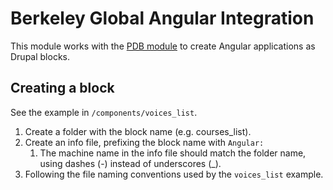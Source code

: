 # Berkeley Global Angular Integration

This module works with the [PDB module](https://www.drupal.org/project/pdb) to create Angular applications as Drupal blocks.

## Creating a block

See the example in `/components/voices_list`.

1. Create a folder with the block name (e.g. courses_list).
1. Create an info file, prefixing the block name with `Angular:`
    1. The machine name in the info file should match the folder name, using dashes (-) instead of underscores (_).
1. Following the file naming conventions used by the `voices_list` example.
